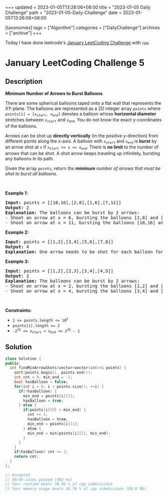 +++
updated = 2023-01-05T13:26:06+08:00
title = "2023-01-05 Daily Challenge"
path = "2023-01-05-Daily-Challenge"
date = 2023-01-05T13:26:06+08:00

[taxonomies]
tags = ["Algorithm"]
categories = ["DailyChallenge"]
archives = ["archive"]
+++

Today I have done leetcode's [January LeetCoding Challenge](https://leetcode.com/problems/minimum-number-of-arrows-to-burst-balloons/) with `cpp`.

<!-- more -->

# January LeetCoding Challenge 5

## Description

**Minimum Number of Arrows to Burst Balloons**

<p>There are some spherical balloons taped onto a flat wall that represents the XY-plane. The balloons are represented as a 2D integer array <code>points</code> where <code>points[i] = [x<sub>start</sub>, x<sub>end</sub>]</code> denotes a balloon whose <strong>horizontal diameter</strong> stretches between <code>x<sub>start</sub></code> and <code>x<sub>end</sub></code>. You do not know the exact y-coordinates of the balloons.</p>

<p>Arrows can be shot up <strong>directly vertically</strong> (in the positive y-direction) from different points along the x-axis. A balloon with <code>x<sub>start</sub></code> and <code>x<sub>end</sub></code> is <strong>burst</strong> by an arrow shot at <code>x</code> if <code>x<sub>start</sub> &lt;= x &lt;= x<sub>end</sub></code>. There is <strong>no limit</strong> to the number of arrows that can be shot. A shot arrow keeps traveling up infinitely, bursting any balloons in its path.</p>

<p>Given the array <code>points</code>, return <em>the <strong>minimum</strong> number of arrows that must be shot to burst all balloons</em>.</p>

<p>&nbsp;</p>
<p><strong class="example">Example 1:</strong></p>

<pre>
<strong>Input:</strong> points = [[10,16],[2,8],[1,6],[7,12]]
<strong>Output:</strong> 2
<strong>Explanation:</strong> The balloons can be burst by 2 arrows:
- Shoot an arrow at x = 6, bursting the balloons [2,8] and [1,6].
- Shoot an arrow at x = 11, bursting the balloons [10,16] and [7,12].
</pre>

<p><strong class="example">Example 2:</strong></p>

<pre>
<strong>Input:</strong> points = [[1,2],[3,4],[5,6],[7,8]]
<strong>Output:</strong> 4
<strong>Explanation:</strong> One arrow needs to be shot for each balloon for a total of 4 arrows.
</pre>

<p><strong class="example">Example 3:</strong></p>

<pre>
<strong>Input:</strong> points = [[1,2],[2,3],[3,4],[4,5]]
<strong>Output:</strong> 2
<strong>Explanation:</strong> The balloons can be burst by 2 arrows:
- Shoot an arrow at x = 2, bursting the balloons [1,2] and [2,3].
- Shoot an arrow at x = 4, bursting the balloons [3,4] and [4,5].
</pre>

<p>&nbsp;</p>
<p><strong>Constraints:</strong></p>

<ul>
	<li><code>1 &lt;= points.length &lt;= 10<sup>5</sup></code></li>
	<li><code>points[i].length == 2</code></li>
	<li><code>-2<sup>31</sup> &lt;= x<sub>start</sub> &lt; x<sub>end</sub> &lt;= 2<sup>31</sup> - 1</code></li>
</ul>


## Solution

``` cpp
class Solution {
public:
  int findMinArrowShots(vector<vector<int>>& points) {
    sort(points.begin(), points.end());
    int cnt = 0, min_end = -1;
    bool hasBalloon = false;
    for(int i = 0; i < points.size(); ++i) {
      if(!hasBalloon) {
        min_end = points[i][1];
        hasBalloon = true;
      } else {
        if(points[i][0] > min_end) {
          cnt += 1;
          hasBalloon = true;
          min_end = points[i][1];
        } else {
          min_end = min(points[i][1], min_end);
        }
      }
    }
    if(hasBalloon) cnt += 1;
    return cnt;
  }
};

// Accepted
// 49/49 cases passed (492 ms)
// Your runtime beats 78.49 % of cpp submissions
// Your memory usage beats 28.76 % of cpp submissions (89.8 MB)
```
